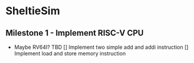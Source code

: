 # SheltieSim

## Milestone 1 - Implement RISC-V CPU
+ Maybe RV64I? TBD
[] Implement two simple add and addi instruction
[] Implement load and store memory instruction
